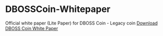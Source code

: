 # DBOSSCoin-Whitepaper
Official white paper (Lite Paper) for DBOSS Coin - Legacy coin
[Download DBOSS Coin White Paper](./DBOSS_Coin_LegacyCoin_Litepaper_V1.0.pdf)
